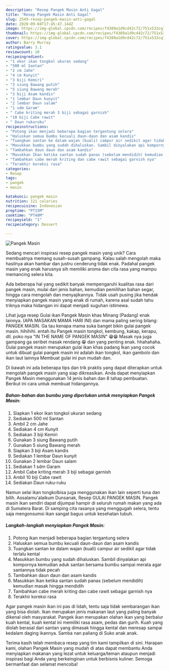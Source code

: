 ```yaml
---
description: "Resep Pangek Masin Anti Gagal"
title: "Resep Pangek Masin Anti Gagal"
slug: 2549-resep-pangek-masin-anti-gagal
date: 2020-09-04T17:45:47.144Z
image: https://img-global.cpcdn.com/recipes/f4389a1d9cd42c72/751x532cq70/pangek-masin-foto-resep-utama.jpg
thumbnail: https://img-global.cpcdn.com/recipes/f4389a1d9cd42c72/751x532cq70/pangek-masin-foto-resep-utama.jpg
cover: https://img-global.cpcdn.com/recipes/f4389a1d9cd42c72/751x532cq70/pangek-masin-foto-resep-utama.jpg
author: Barry Murray
ratingvalue: 3.1
reviewcount: 10
recipeingredient:
- "1 ekor ikan tongkol ukuran sedang"
- "500 ml Santan"
- "2 cm Jahe"
- "4 cm Kunyit"
- "3 biji Kemiri"
- "3 siung Bawang putih"
- "5 siung Bawang merah"
- "3 biji Asam kandis"
- "1 lembar Daun kunyit"
- "2 lembar Daun salam"
- "1 sdm Garam"
- " Cabe kriting merah 3 biji sebagai garnish"
- "10 biji Cabe rawit"
- " Daun rukuruku"
recipeinstructions:
- "Potong ikan menjadi beberapa bagian tergantung selera"
- "Haluskan semua bumbu kecuali daun-daun dan asam kandis"
- "Tuangkan santan ke dalam wajan (kuali) campur air sedikit agar tidak terlalu kental"
- "Masukkan bumbu yang sudah dihaluskan. Sambil dinyalakan api kompornya kemudian aduk santan bersama bumbu sampai merata agar santannya tidak pecah"
- "Tambahkan daun daun dan asam kandis"
- "Masukkan Ikan ketika santan sudah panas (sebelum mendidih) kemudian masak hingga mendidih"
- "Tambahkan cabe merah kriting dan cabe rawit sebagai garnish nya"
- "Terakhir koreksi rasa"
categories:
- Resep
tags:
- pangek
- masin

katakunci: pangek masin 
nutrition: 121 calories
recipecuisine: Indonesian
preptime: "PT15M"
cooktime: "PT40M"
recipeyield: "1"
recipecategory: Dessert

---
```



![Pangek Masin](https://img-global.cpcdn.com/recipes/f4389a1d9cd42c72/751x532cq70/pangek-masin-foto-resep-utama.jpg)

Sedang mencari inspirasi resep pangek masin yang unik? Cara membuatnya memang susah-susah gampang. Kalau salah mengolah maka hasilnya akan hambar dan justru cenderung tidak enak. Padahal pangek masin yang enak harusnya sih memiliki aroma dan cita rasa yang mampu memancing selera kita.

Ada beberapa hal yang sedikit banyak mempengaruhi kualitas rasa dari pangek masin, mulai dari jenis bahan, kemudian pemilihan bahan segar, hingga cara mengolah dan menyajikannya. Tidak usah pusing jika hendak menyiapkan pangek masin yang enak di rumah, karena asal sudah tahu triknya maka hidangan ini dapat menjadi suguhan istimewa.

Lihat juga resep Gulai ikan Pangek Masin khas Minang (Padang) enak lainnya. (APA MASAKAN MAMA HARI INI) dan mama paling sering bilang: PANGEK MASIN. Ga tau kenapa mama suka banget bikin gulai pangek masin. hihihihi. entah itu Pangek masin tongkol, kembung, kakap, kerapu, dll. poko nya &#34;IN THE NAME OF PANGEK MASIN&#34; 😁😁 Masak nya juga gampang ga seribet masak rendang 😁 dan yang penting enak. hhahahaha. Gulai pangek masin merupakan gulai ikan khas padang Ikan yang cocok untuk dibuat gulai pangek masin ini adalah ikan tongkol, ikan gambolo dan ikan laut lainnya Membuat gulai ini pun mudah dan.


Di bawah ini ada beberapa tips dan trik praktis yang dapat diterapkan untuk mengolah pangek masin yang siap dikreasikan. Anda dapat menyiapkan Pangek Masin menggunakan 14 jenis bahan dan 8 tahap pembuatan. Berikut ini cara untuk membuat hidangannya.

<!--inarticleads1-->

##### Bahan-bahan dan bumbu yang diperlukan untuk menyiapkan Pangek Masin:

1. Siapkan 1 ekor ikan tongkol ukuran sedang
1. Sediakan 500 ml Santan
1. Ambil 2 cm Jahe
1. Sediakan 4 cm Kunyit
1. Sediakan 3 biji Kemiri
1. Gunakan 3 siung Bawang putih
1. Gunakan 5 siung Bawang merah
1. Siapkan 3 biji Asam kandis
1. Sediakan 1 lembar Daun kunyit
1. Gunakan 2 lembar Daun salam
1. Sediakan 1 sdm Garam
1. Ambil  Cabe kriting merah 3 biji sebagai garnish
1. Ambil 10 biji Cabe rawit
1. Sediakan  Daun ruku-ruku


Namun selai ikan tongkolbisa juga menggunakan ikan lain seperti tuna dan bilih. Assalamu&#39;alaikum Dunsanak, Resep GULAI PANGEK MASIN. Pangek masin ikan sendiri dapat dijumpai hampir di seluruh rumah makan yang ada di Sumatera Barat. Di samping cita rasanya yang menggugah selera, tentu saja mengonsumsi ikan sangat bagus untuk kesehatan tubuh. 

<!--inarticleads2-->

##### Langkah-langkah menyiapkan Pangek Masin:

1. Potong ikan menjadi beberapa bagian tergantung selera
1. Haluskan semua bumbu kecuali daun-daun dan asam kandis
1. Tuangkan santan ke dalam wajan (kuali) campur air sedikit agar tidak terlalu kental
1. Masukkan bumbu yang sudah dihaluskan. Sambil dinyalakan api kompornya kemudian aduk santan bersama bumbu sampai merata agar santannya tidak pecah
1. Tambahkan daun daun dan asam kandis
1. Masukkan Ikan ketika santan sudah panas (sebelum mendidih) kemudian masak hingga mendidih
1. Tambahkan cabe merah kriting dan cabe rawit sebagai garnish nya
1. Terakhir koreksi rasa


Agar pangek masin ikan ini pas di lidah, tentu saja tidak sembarangan ikan yang bisa diolah. Ikan merupakan jenis makanan laut yang paling banyak dikenal oleh masyarakat. Pangek ikan merupakan olahan ikan yang berbalur kuah kental, kuah kental ini memiliki rasa asam, pedas dan gurih. Kuah yang diolah berasal dari santan yang dimasak hingga kental dan meresap sampai kedalam daging ikannya. Samba nan paliang di Suko anak anak. 

Terima kasih telah membaca resep yang tim kami tampilkan di sini. Harapan kami, olahan Pangek Masin yang mudah di atas dapat membantu Anda menyiapkan makanan yang lezat untuk keluarga/teman ataupun menjadi inspirasi bagi Anda yang berkeinginan untuk berbisnis kuliner. Semoga bermanfaat dan selamat mencoba!
